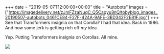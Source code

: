 +++
date = "2019-05-07T12:00:00+00:00"
title = "Autobots"
images = ["https://imagedelivery.net/zJmFZzaNuqC_Q5Caqyu8nQ/tobyblog_images_20190507-autobots_0461CE84-F27F-424A-9AFE-3BD342F2E81F.jpg"]
+++
See that Transformers insignia on that Corolla? _I_ had that idea. Back in 1986. And now some jerk is getting rich off _my_ idea. 

Yep. Putting Transformers insignia on Corollas. All mine.

![](https://imagedelivery.net/zJmFZzaNuqC_Q5Caqyu8nQ/tobyblog_images_20190507-autobots_0461CE84-F27F-424A-9AFE-3BD342F2E81F.jpg/fit=scale-down,w=780,sharpen=1,f=auto,q=0.9,slow-connection-quality=0.3)
